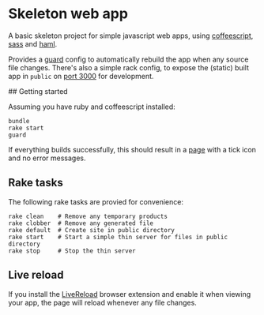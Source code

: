 # Skeleton web app

A basic skeleton project for simple javascript web apps, using [coffeescript](http://coffeescript.org/), [sass](http://sass-lang.com/) and [haml](http://haml.info/).

Provides a [guard](http://guardgem.org/) config to automatically rebuild the app when any source file changes. There's also a simple rack config, to expose the (static) built app in `public` on [port 3000](http://localhost:3000) for development.

## Getting started

Assuming you have ruby and coffeescript installed:

    bundle
    rake start
    guard

If everything builds successfully, this should result in a [page](http://localhost:3000) with a tick icon and no error messages.

## Rake tasks

The following rake tasks are provied for convenience:

    rake clean    # Remove any temporary products
    rake clobber  # Remove any generated file
    rake default  # Create site in public directory
    rake start    # Start a simple thin server for files in public directory
    rake stop     # Stop the thin server

## Live reload

If you install the [LiveReload](http://livereload.com/) browser extension and enable it when viewing your app, the page will reload whenever any file changes.